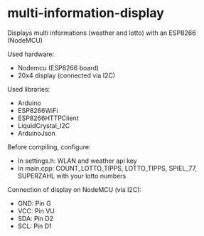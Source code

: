 # multi-information-display
Displays multi informations (weather and lotto) with an ESP8266 (NodeMCU)

Used hardware:
* Nodemcu (ESP8266 board)
* 20x4 display (connected via I2C)

Used libraries:
* Arduino
* ESP8266WiFi
* ESP8266HTTPClient
* LiquidCrystal_I2C
* ArduinoJson

Before compiling, configure:
* In settings.h: WLAN and weather api key
* In main.cpp: COUNT_LOTTO_TIPPS, LOTTO_TIPPS, SPIEL_77, SUPERZAHL with your lotto numbers

Connection of display on NodeMCU (via I2C):
* GND: Pin G
* VCC: Pin VU
* SDA: Pin D2
* SCL: Pin D1
